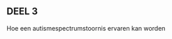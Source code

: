 <span id="calibre_link-20" class="calibre1"></span>DEEL 3<span id="calibre_link-125" class="calibre1"></span>
-------------------------------------------------------------------------------------------------------------

<span id="calibre_link-126" class="calibre1"></span><span id="calibre_link-127" class="calibre1"></span>Hoe een autismespectrumstoornis ervaren kan worden

